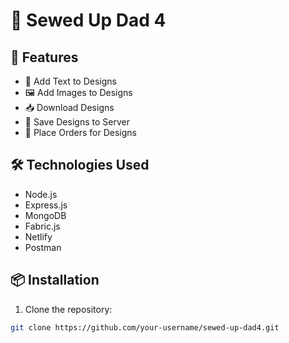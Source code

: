 # 🎨 Sewed Up Dad 4

## 🚀 Features
- 📝 Add Text to Designs
- 🖼️ Add Images to Designs
- 📥 Download Designs
- 💾 Save Designs to Server
- 🛒 Place Orders for Designs

## 🛠️ Technologies Used
- Node.js
- Express.js
- MongoDB
- Fabric.js
- Netlify
- Postman

## 📦 Installation
1. Clone the repository:
```bash
git clone https://github.com/your-username/sewed-up-dad4.git
